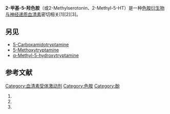 **2-甲基-5-羟色胺**（或2-Methylserotonin、2-Methyl-5-HT）是一种[色胺](../Page/色胺.md "wikilink")[衍生物与](https://zh.wikipedia.org/wiki/衍生物 "wikilink")[神经递质](../Page/神经递质.md "wikilink")[血清素](../Page/血清素.md "wikilink")密切相关\[1\]\[2\]\[3\]。

## 另见

  - [5-Carboxamidotryptamine](https://zh.wikipedia.org/wiki/5-Carboxamidotryptamine "wikilink")
  - [5-Methoxytryptamine](https://zh.wikipedia.org/wiki/5-Methoxytryptamine "wikilink")
  - [α-Methyl-5-hydroxytryptamine](https://zh.wikipedia.org/wiki/Α-Methyl-5-HT "wikilink")

## 参考文献

[Category:血清素受体激动剂](https://zh.wikipedia.org/wiki/Category:血清素受体激动剂 "wikilink") [Category:色胺](https://zh.wikipedia.org/wiki/Category:色胺 "wikilink") [Category:酚](https://zh.wikipedia.org/wiki/Category:酚 "wikilink")

1.
2.
3.